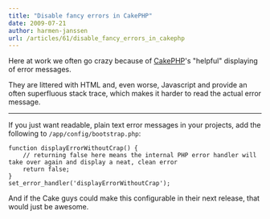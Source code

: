 ```yaml
---
title: "Disable fancy errors in CakePHP"
date: 2009-07-21
author: harmen-janssen
url: /articles/61/disable_fancy_errors_in_cakephp
---
```


<p>Here at work we often go crazy because of <a href="http://www.cakephp.org">CakePHP</a>'s "helpful" displaying of error messages.</p>
<p>They are littered with HTML and, even worse, Javascript and provide an often superfluous stack trace, which makes it harder to read the actual error message.</p>

---

If you just want readable, plain text error messages in your projects, add the following to `/app/config/bootstrap.php`:

```
function displayErrorWithoutCrap() {
	// returning false here means the internal PHP error handler will take over again and display a neat, clean error
	return false;
}
set_error_handler('displayErrorWithoutCrap');
```

And if the Cake guys could make this configurable in their next release, that would just be awesome.


